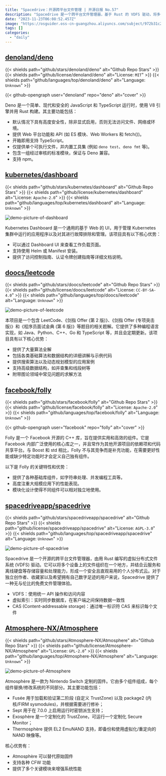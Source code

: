```yaml
---
title: "Spacedrive：开源跨平台文件管理 | 开源日报 No.57"
description: "Spacedrive 是一个跨平台文件管理器，基于 Rust 的 VDFS 驱动，将多个设备文件整合，创造安全直观的分布式云。对独立创作者和数字收藏家，提供无与伦比的免费文件管理体验。"
date: "2023-11-23T06:08:52.457Z"
image: "https://osguider.oss-cn-guangzhou.aliyuncs.com/subject/972b31c29896c07ca4b1f87a2248a6b1.png"
tags: []
categories:
  - "daily"
---
```


## [denoland/deno](https://github.com/denoland/deno)

{{< shields path="github/stars/denoland/deno" alt="Github Repo Stars" >}} {{< shields path="github/license/denoland/deno" alt="License: `MIT`" >}} {{< shields path="github/languages/top/denoland/deno" alt="Language: `Unknown`" >}}

{{< github-opengraph user="denoland" repo="deno" alt="cover" >}}

Deno 是一个简单、现代和安全的 JavaScript 和 TypeScript 运行时，使用 V8 引擎并用 Rust 构建。其主要功能包括：

- 默认情况下具有高度安全性，除非显式启用，否则无法访问文件、网络或环境。
- 提供 Web 平台功能和 API (如 ES 模块、Web Workers 和 fetch())。
- 开箱即用支持 TypeScript。
- 仅提供单个可执行文件，并内置工具集 (例如 `deno test`、`deno fmt` 等)。
- 包含一组经过审核的标准模块，保证与 Deno 兼容。
- 支持 npm。
  
## [kubernetes/dashboard](https://github.com/kubernetes/dashboard)

{{< shields path="github/stars/kubernetes/dashboard" alt="Github Repo Stars" >}} {{< shields path="github/license/kubernetes/dashboard" alt="License: `Apache-2.0`" >}} {{< shields path="github/languages/top/kubernetes/dashboard" alt="Language: `Unknown`" >}}

![demo-picture-of-dashboard](https://osguider.oss-cn-guangzhou.aliyuncs.com/subject/7da2a2918800fea0aa723c73695213cf.png)

Kubernetes Dashboard 是一个通用的基于 Web 的 UI，用于管理 Kubernetes 集群中运行的应用程序以及对其进行故障排除和管理。该项目具有以下核心优势：

- 可以通过 Dashboard UI 来查看工作负载页面。
- 支持使用 Helm 或 Manifest 安装。
- 提供了访问控制指南、认证令牌创建指南等详细文档说明。
  
## [doocs/leetcode](https://github.com/doocs/leetcode)

{{< shields path="github/stars/doocs/leetcode" alt="Github Repo Stars" >}} {{< shields path="github/license/doocs/leetcode" alt="License: `CC-BY-SA-4.0`" >}} {{< shields path="github/languages/top/doocs/leetcode" alt="Language: `Unknown`" >}}

![demo-picture-of-leetcode](https://picgo-daily.oss-cn-guangzhou.aliyuncs.com/picgo-daily/2023/b0513a613890e09060be6e8f1edd766e.png)

本项目是一个包含 LeetCode、《剑指 Offer (第 2 版)》、《剑指 Offer (专项突击版)》和《程序员面试金典 (第 6 版)》等题目的相关题解。它提供了多种编程语言实现，如 Java、Python、C++、Go 和 TypeScript 等，并且会定期更新。该项目具有以下核心优势：

- 提供了大量算法全解
- 包括各类基础算法和数据结构的详细讲解与示例代码
- 提供搜索算法以及动态规划模型的应用案例
- 支持高级数据结构，如并查集和线段树等
- 附带图论领域中常见问题的求解方法
  
## [facebook/folly](https://github.com/facebook/folly)

{{< shields path="github/stars/facebook/folly" alt="Github Repo Stars" >}} {{< shields path="github/license/facebook/folly" alt="License: `Apache-2.0`" >}} {{< shields path="github/languages/top/facebook/folly" alt="Language: `Unknown`" >}}

{{< github-opengraph user="facebook" repo="folly" alt="cover" >}}

Folly 是一个 Facebook 开源的 C++ 库，旨在提供实用和高效的组件。它是 Facebook 内部广泛使用的核心库之一，并且常作为其他开源项目的依赖项和代码共享平台。与 Boost 和 std 相比，Folly 不与其竞争而是补充功能，在需要更好性能或缺少特定功能时才会定义自己独有组件。

以下是 Folly 的关键特性和优势：

- 提供了各种基础库组件，如字符串处理、并发编程工具等。
- 高度注重大规模应用下的性能表现。
- 模块化设计使得不同组件可以相对独立地使用。
  
## [spacedriveapp/spacedrive](https://github.com/spacedriveapp/spacedrive)

{{< shields path="github/stars/spacedriveapp/spacedrive" alt="Github Repo Stars" >}} {{< shields path="github/license/spacedriveapp/spacedrive" alt="License: `AGPL-3.0`" >}} {{< shields path="github/languages/top/spacedriveapp/spacedrive" alt="Language: `Unknown`" >}}

![demo-picture-of-spacedrive](https://picgo-daily.oss-cn-guangzhou.aliyuncs.com/picgo-daily/2023/cc511a969fcf043f3a32c97bd425fa85.webp)

Spacedrive 是一个开源的跨平台文件管理器，由用 Rust 编写的虚拟分布式文件系统 (VDFS) 驱动。它可以将多个设备上的文件组织在一个地方，并结合云服务和离线硬盘等存储容量和处理能力，形成一个安全且直观易用的个人分布式云。对于独立创作者、收藏家以及希望拥有自己数字足迹的用户来说，Spacedrive 提供了一种无与伦比的免费文件管理体验。

- VDFS：使用统一 API 操作和访问内容
- 虚拟索引：实时同步数据库，在客户端之间保持数据一致性
- CAS (Content-addressable storage)：通过唯一标识符 CAS 来标识每个文件
  
## [Atmosphere-NX/Atmosphere](https://github.com/Atmosphere-NX/Atmosphere)

{{< shields path="github/stars/Atmosphere-NX/Atmosphere" alt="Github Repo Stars" >}} {{< shields path="github/license/Atmosphere-NX/Atmosphere" alt="License: `GPL-2.0`" >}} {{< shields path="github/languages/top/Atmosphere-NX/Atmosphere" alt="Language: `Unknown`" >}}

![demo-picture-of-Atmosphere](https://osguider.oss-cn-guangzhou.aliyuncs.com/subject/baa9288b3183c951754b5e3b8653e925.png)

Atmosphère 是一款为 Nintendo Switch 定制的固件。它由多个组件组成，每个组件替换/修改系统的不同部分。其主要功能包括：

- Fusée 用于加载和验证第二阶段 (自定义 TrustZone) 以及 package2 (内核/FIRM sysmodules)，并根据需要进行修补；
- Sept 用于在 7.0.0 上启用运行时密钥派生支持；
- Exosphère 是一个定制化的 TrustZone，可运行一个定制化 Secure Monitor；
- Thermosphère 提供 EL2 EmuNAND 支持，即备份和使用虚拟化/重定向的 NAND 映像等。

核心优势有：

- Atmosphère 可以替代原始固件
- 支持各种 CFW 功能
- 提供了多个关键模块来增强系统性能
  
